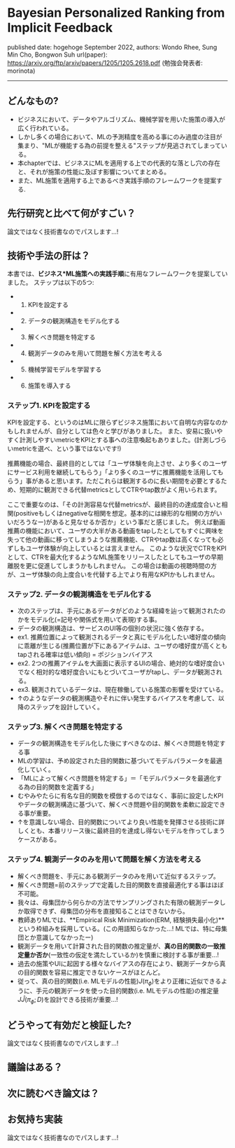 # Bayesian Personalized Ranking from Implicit Feedback

published date: hogehoge September 2022,
authors: Wondo Rhee, Sung Min Cho, Bongwon Suh
url(paper): https://arxiv.org/ftp/arxiv/papers/1205/1205.2618.pdf
(勉強会発表者: morinota)

---

## どんなもの?

- ビジネスにおいて、データやアルゴリズム、機械学習を用いた施策の導入が広く行われている。
- しかし多くの場合において、MLの予測精度を高める事にのみ過度の注目が集まり、"MLが機能する為の前提を整える"ステップが見逃されてしまっている。
- 本chapterでは、ビジネスにMLを適用する上での代表的な落とし穴の存在と、それが施策の性能に及ぼす影響についてまとめる。
- また、ML施策を適用する上であるべき実践手順のフレームワークを提案する.

## 先行研究と比べて何がすごい？

論文ではなく技術書なのでパスします...!

## 技術や手法の肝は？

本書では、**ビジネス*ML施策への実践手順**に有用なフレームワークを提案していました。
ステップは以下の5つ:

- 1. KPIを設定する
- 2. データの観測構造をモデル化する
- 3. 解くべき問題を特定する
- 4. 観測データのみを用いて問題を解く方法を考える
- 5. 機械学習モデルを学習する
- 6. 施策を導入する

### ステップ1. KPIを設定する

KPIを設定する、というのはMLに限らずビジネス施策において自明な内容なのかもしれませんが、自分としては色々と学びがありました。
また、安易に扱いやすく計測しやすいmetricをKPIとする事への注意喚起もありました。(計測しづらいmetricを選べ、という事ではないです!)

推薦機能の場合、最終目的としては「ユーザ体験を向上させ、より多くのユーザにサービス利用を継続してもらう」「より多くのユーザに推薦機能を活用してもらう」事があると思います。ただこれらは観測するのに長い期間を必要とするため、短期的に観測できる代替metricsとしてCTRやtap数がよく用いられます。

ここで重要なのは、「その計測容易な代替metricsが、最終目的の達成度合いと相関(positiveもしくはnegativeな相関を想定。基本的には線形的な相関の方がいいだろうなー)があると見なせるか否か」という事だと感じました。
例えば動画推薦の機能において、ユーザの大半がある動画をtapしたとしてもすぐに興味を失って他の動画に移ってしまうような推薦機能、CTRやtap数は高くなっても必ずしもユーザ体験が向上しているとは言えません。
このような状況でCTRをKPIとして、CTRを最大化するようなML施策をリリースしたとしてもユーザの早期離脱を更に促進してしまうかもしれません。
この場合は動画の視聴時間の方が、ユーザ体験の向上度合いを代替する上でより有用なKPIかもしれません。

### ステップ2. データの観測構造をモデル化する

- 次のステップは、手元にあるデータがどのような経緯を辿って観測されたのかをモデル化(=記号や関係式を用いて表現)する事。
- データの観測構造は、サービスのUI等の個別の状況に強く依存する。
- ex1. 推薦位置によって観測されるデータと真にモデル化したい嗜好度の傾向に乖離が生じる(推薦位置が下にあるアイテムは、ユーザの嗜好度が高くともtapされる確率は低い傾向) = ポジションバイアス
- ex2. 2つの推薦アイテムを大画面に表示するUIの場合、絶対的な嗜好度合いでなく相対的な嗜好度合いにもとづいてユーザがtapし、データが観測される。
- ex3. 観測されているデータは、現在稼働している施策の影響を受けている。
- ↑のようなデータの観測構造やそれに伴い発生するバイアスを考慮して、以降のステップを設計していく。

### ステップ3. 解くべき問題を特定する

- データの観測構造をモデル化した後にすべきなのは、解くべき問題を特定する事
- MLの学習は、予め設定された目的関数に基づいてモデルパラメータを最適化していく。
- 「MLによって解くべき問題を特定する」＝「モデルパラメータを最適化する為の目的関数を定義する」
- むやみやたらに有名な目的関数を模倣するのではなく、事前に設定したKPIやデータの観測構造に基づいて、解くべき問題や目的関数を柔軟に設定できる事が重要。
- ↑を意識しない場合、目的関数についてより良い性能を発揮させる技術に詳しくとも、本番リリース後に最終目的を達成し得ないモデルを作ってしまうケースがある。

### ステップ4. 観測データのみを用いて問題を解く方法を考える

- 解くべき問題を、手元にある観測データのみを用いて近似するステップ。
- 解くべき問題=前のステップで定義した目的関数を直接最適化する事はほぼ不可能。
- 我々は、母集団から何らかの方法でサンプリングされた有限の観測データしか取得できず、母集団の分布を直接知ることはできないから。
- 教師ありMLでは、**Empirical Risk Minimization(ERM, 経験損失最小化)**という枠組みを採用している。(この用語知らなかった...! MLでは、特に母集団とか意識してなかったー)
- 観測データを用いて計算された目的関数の推定量が、**真の目的関数の一致推定量か否か**(一致性の仮定を満たしているか)を慎重に検討する事が重要...!
- 過去の施策やUIに起因する様々なバイアスの存在により、観測データから真の目的関数を容易に推定できないケースがほとんど。
- 従って、真の目的関数(i.e. MLモデルの性能)$J(\pi_{\phi})$をより正確に近似できるように、手元の観測データを使った目的関数(i.e. MLモデルの性能)の推定量$J\hat{J}(\pi_{\phi}; D)$を設計できる技術が重要...!

## どうやって有効だと検証した?

論文ではなく技術書なのでパスします...!

## 議論はある？

## 次に読むべき論文は？

## お気持ち実装

論文ではなく技術書なのでパスします...!
